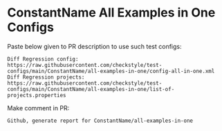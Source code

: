 # ConstantName All Examples in One Configs
Paste below given to PR description to use such test configs:
```
Diff Regression config: https://raw.githubusercontent.com/checkstyle/test-configs/main/ConstantName/all-examples-in-one/config-all-in-one.xml
Diff Regression projects: https://raw.githubusercontent.com/checkstyle/test-configs/main/ConstantName/all-examples-in-one/list-of-projects.properties
```
Make comment in PR:
```
Github, generate report for ConstantName/all-examples-in-one
```

